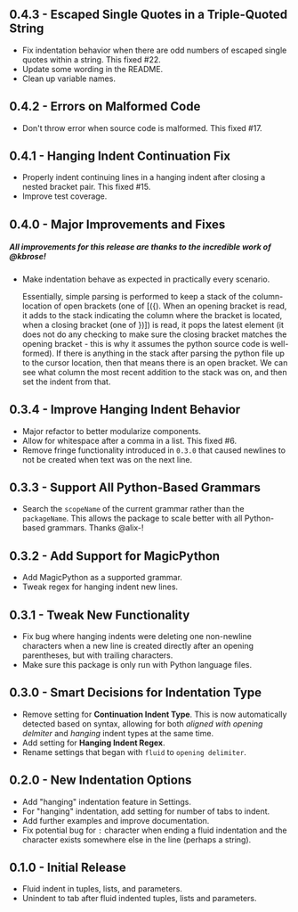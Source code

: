 ## 0.4.3 - Escaped Single Quotes in a Triple-Quoted String
- Fix indentation behavior when there are odd numbers of escaped single quotes within a string. This fixed #22.
- Update some wording in the README.
- Clean up variable names.

## 0.4.2 - Errors on Malformed Code
- Don't throw error when source code is malformed. This fixed #17.

## 0.4.1 - Hanging Indent Continuation Fix
- Properly indent continuing lines in a hanging indent after closing a nested bracket pair. This fixed #15.
- Improve test coverage.

## 0.4.0 - Major Improvements and Fixes
##### All improvements for this release are thanks to the incredible work of @kbrose!
- Make indentation behave as expected in practically every scenario.

    Essentially, simple parsing is performed to keep a stack of the column-location of open brackets (one of [({). When an opening bracket
    is read, it adds to the stack indicating the column where the bracket is located, when a closing bracket (one of })]) is read, it pops
    the latest element (it does not do any checking to make sure the closing bracket matches the opening bracket - this is why it assumes
    the python source code is well-formed). If there is anything in the stack after parsing the python file up to the cursor location, then
    that means there is an open bracket. We can see what column the most recent addition to the stack was on, and then set the indent from that.

## 0.3.4 - Improve Hanging Indent Behavior
- Major refactor to better modularize components.
- Allow for whitespace after a comma in a list. This fixed #6.
- Remove fringe functionality introduced in `0.3.0` that caused newlines to not be created when text was on the next line.

## 0.3.3 - Support All Python-Based Grammars
- Search the `scopeName` of the current grammar rather than the `packageName`. This allows the package to scale better with all Python-based grammars. Thanks @alix-!

## 0.3.2 - Add Support for MagicPython
- Add MagicPython as a supported grammar.
- Tweak regex for hanging indent new lines.

## 0.3.1 - Tweak New Functionality
- Fix bug where hanging indents were deleting one non-newline characters when a new line is created directly after an opening parentheses, but with trailing characters.
- Make sure this package is only run with Python language files.

## 0.3.0 - Smart Decisions for Indentation Type
- Remove setting for __Continuation Indent Type__. This is now automatically detected based on syntax, allowing for both _aligned with opening delmiter_ and _hanging_ indent types at the same time.
- Add setting for __Hanging Indent Regex__.
- Rename settings that began with `fluid` to `opening delimiter`.

## 0.2.0 - New Indentation Options
- Add "hanging" indentation feature in Settings.
- For "hanging" indentation, add setting for number of tabs to indent.
- Add further examples and improve documentation.
- Fix potential bug for `:` character when ending a fluid indentation and the character exists somewhere else in the line (perhaps a string).

## 0.1.0 - Initial Release
- Fluid indent in tuples, lists, and parameters.
- Unindent to tab after fluid indented tuples, lists and parameters.
